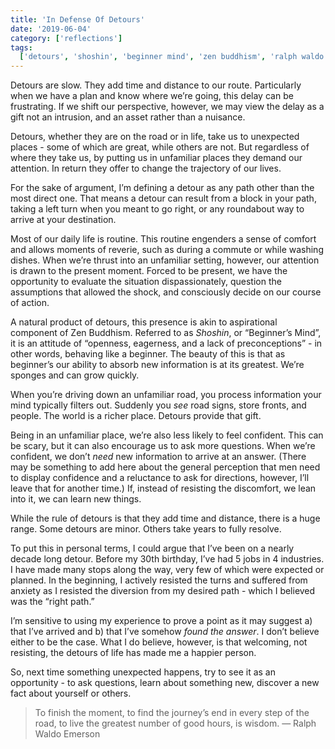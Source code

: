 ```yaml
---
title: 'In Defense Of Detours'
date: '2019-06-04'
category: ['reflections']
tags:
  ['detours', 'shoshin', 'beginner mind', 'zen buddhism', 'ralph waldo emerson']
---
```


Detours are slow. They add time and distance to our route. Particularly when we have a plan and know where we’re going, this delay can be frustrating. If we shift our perspective, however, we may view the delay as a gift not an intrusion, and an asset rather than a nuisance.

Detours, whether they are on the road or in life, take us to unexpected places - some of which are great, while others are not. But regardless of where they take us, by putting us in unfamiliar places they demand our attention. In return they offer to change the trajectory of our lives.

For the sake of argument, I’m defining a detour as any path other than the most direct one. That means a detour can result from a block in your path, taking a left turn when you meant to go right, or any roundabout way to arrive at your destination.

Most of our daily life is routine. This routine engenders a sense of comfort and allows moments of reverie, such as during a commute or while washing dishes. When we’re thrust into an unfamiliar setting, however, our attention is drawn to the present moment. Forced to be present, we have the opportunity to evaluate the situation dispassionately, question the assumptions that allowed the shock, and consciously decide on our course of action.

A natural product of detours, this presence is akin to aspirational component of Zen Buddhism. Referred to as _Shoshin_, or “Beginner’s Mind”, it is an attitude of “openness, eagerness, and a lack of preconceptions” - in other words, behaving like a beginner. The beauty of this is that as beginner’s our ability to absorb new information is at its greatest. We’re sponges and can grow quickly.

When you’re driving down an unfamiliar road, you process information your mind typically filters out. Suddenly you _see_ road signs, store fronts, and people. The world is a richer place. Detours provide that gift.

Being in an unfamiliar place, we’re also less likely to feel confident. This can be scary, but it can also encourage us to ask more questions. When we’re confident, we don’t _need_ new information to arrive at an answer. (There may be something to add here about the general perception that men need to display confidence and a reluctance to ask for directions, however, I’ll leave that for another time.) If, instead of resisting the discomfort, we lean into it, we can learn new things.

While the rule of detours is that they add time and distance, there is a huge range. Some detours are minor. Others take years to fully resolve.

To put this in personal terms, I could argue that I’ve been on a nearly decade long detour. Before my 30th birthday, I’ve had 5 jobs in 4 industries. I have made many stops along the way, very few of which were expected or planned. In the beginning, I actively resisted the turns and suffered from anxiety as I resisted the diversion from my desired path - which I believed was the “right path.”

I’m sensitive to using my experience to prove a point as it may suggest a) that I’ve arrived and b) that I’ve somehow _found the answer_. I don’t believe either to be the case. What I do believe, however, is that welcoming, not resisting, the detours of life has made me a happier person.

So, next time something unexpected happens, try to see it as an opportunity - to ask questions, learn about something new, discover a new fact about yourself or others.

> To finish the moment, to find the journey’s end in every step of the road, to live the greatest number of good hours, is wisdom.
> — Ralph Waldo Emerson
